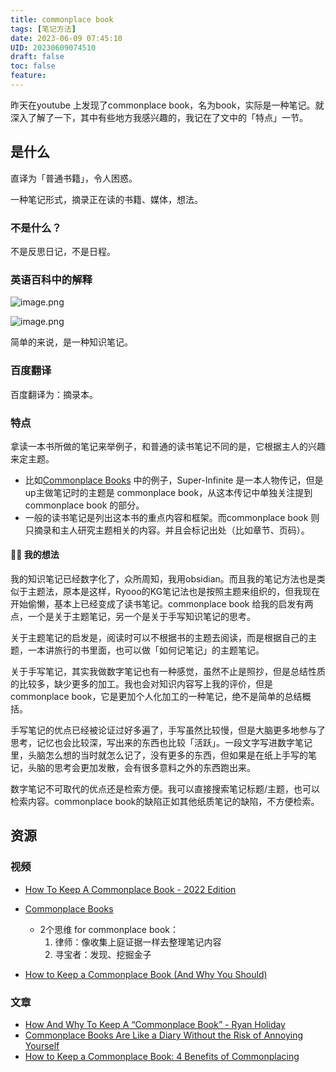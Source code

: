 ```yaml
---
title: commonplace book
tags: [笔记方法]
date: 2023-06-09 07:45:10
UID: 20230609074510
draft: false
toc: false
feature: 
---
```


昨天在youtube 上发现了commonplace book，名为book，实际是一种笔记。就深入了解了一下，其中有些地方我感兴趣的，我记在了文中的「特点」一节。

<!--more-->

## 是什么
直译为「普通书籍」，令人困惑。

一种笔记形式，摘录正在读的书籍、媒体，想法。

### 不是什么？
不是反思日记，不是日程。

### 英语百科中的解释
![image.png](https://s2.loli.net/2023/06/08/l8CHUgihd6OxnKz.png)

![image.png](https://s2.loli.net/2023/06/08/y7fqzCZkNEWKts5.png)

简单的来说，是一种知识笔记。

### 百度翻译
百度翻译为：摘录本。

### 特点
拿读一本书所做的笔记来举例子，和普通的读书笔记不同的是，它根据主人的兴趣来定主题。
- 比如[Commonplace Books](https://www.youtube.com/watch?v=clq8WsovZF4) 中的例子，Super-Infinite 是一本人物传记，但是up主做笔记时的主题是 commonplace book，从这本传记中单独关注提到commonplace book 的部分。
- 一般的读书笔记是列出这本书的重点内容和框架。而commonplace book 则只摘录和主人研究主题相关的内容。并且会标记出处（比如章节、页码）。

#### ✍🏻 我的想法

我的知识笔记已经数字化了，众所周知，我用obsidian。而且我的笔记方法也是类似于主题法，原本是这样，Ryooo的KG笔记法也是按照主题来组织的，但我现在开始偷懒，基本上已经变成了读书笔记。commonplace book 给我的启发有两点，一个是关于主题笔记，另一个是关于手写知识笔记的思考。

关于主题笔记的启发是，阅读时可以不根据书的主题去阅读，而是根据自己的主题，一本讲旅行的书里面，也可以做「如何记笔记」的主题笔记。

关于手写笔记，其实我做数字笔记也有一种感觉，虽然不止是照抄，但是总结性质的比较多，缺少更多的加工。我也会对知识内容写上我的评价，但是commonplace book，它是更加个人化加工的一种笔记，绝不是简单的总结概括。

手写笔记的优点已经被论证过好多遍了，手写虽然比较慢，但是大脑更多地参与了思考，记忆也会比较深，写出来的东西也比较「活跃」。一段文字写进数字笔记里，头脑怎么想的当时就怎么记了，没有更多的东西，但如果是在纸上手写的笔记，头脑的思考会更加发散，会有很多意料之外的东西跑出来。

数字笔记不可取代的优点还是检索方便。我可以直接搜索笔记标题/主题，也可以检索内容。commonplace book的缺陷正如其他纸质笔记的缺陷，不方便检索。

## 资源

### 视频

- [How To Keep A Commonplace Book - 2022 Edition](https://youtu.be/NPqjgN-pNDw) 

- [Commonplace Books](https://www.youtube.com/watch?v=clq8WsovZF4) 
	- 2个思维 for commonplace book：
		1. 律师：像收集上庭证据一样去整理笔记内容
		2. 寻宝者：发现、挖掘金子

- [How to Keep a Commonplace Book (And Why You Should)](https://www.youtube.com/watch?v=aaHEgPk0tNM) 

### 文章

- [How And Why To Keep A “Commonplace Book” - Ryan Holiday](https://ryanholiday.net/how-and-why-to-keep-a-commonplace-book/) 
- [Commonplace Books Are Like a Diary Without the Risk of Annoying Yourself](https://www.nytimes.com/2022/03/22/magazine/commonplace-books-recommendation.html) 
- [How to Keep a Commonplace Book: 4 Benefits of Commonplacing](https://www.masterclass.com/articles/how-to-keep-a-commonplace-book) 